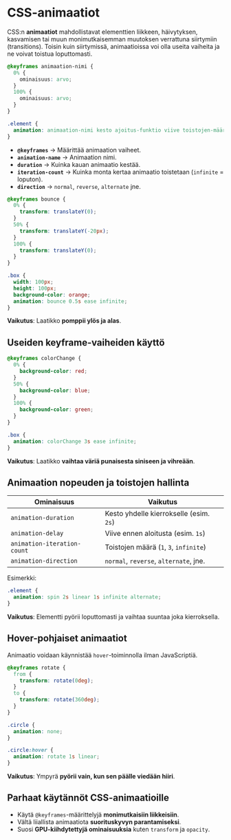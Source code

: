# CSS-animaatiot

CSS:n **animaatiot** mahdollistavat elementtien liikkeen, häivytyksen, kasvamisen tai muun monimutkaisemman muutoksen verrattuna siirtymiin (transitions). Toisin kuin siirtymissä, animaatioissa voi olla useita vaiheita ja ne voivat toistua loputtomasti.

```css
@keyframes animaation-nimi {
  0% {
    ominaisuus: arvo;
  }
  100% {
    ominaisuus: arvo;
  }
}

.element {
  animation: animaation-nimi kesto ajoitus-funktio viive toistojen-määrä suunta;
}
```

- **`@keyframes`** → Määrittää animaation vaiheet.
- **`animation-name`** → Animaation nimi.
- **`duration`** → Kuinka kauan animaatio kestää.
- **`iteration-count`** → Kuinka monta kertaa animaatio toistetaan (`infinite` = loputon).
- **`direction`** → `normal`, `reverse`, `alternate` jne.

```css
@keyframes bounce {
  0% {
    transform: translateY(0);
  }
  50% {
    transform: translateY(-20px);
  }
  100% {
    transform: translateY(0);
  }
}

.box {
  width: 100px;
  height: 100px;
  background-color: orange;
  animation: bounce 0.5s ease infinite;
}
```

**Vaikutus**: Laatikko **pomppii ylös ja alas**.

## Useiden keyframe-vaiheiden käyttö

```css
@keyframes colorChange {
  0% {
    background-color: red;
  }
  50% {
    background-color: blue;
  }
  100% {
    background-color: green;
  }
}

.box {
  animation: colorChange 3s ease infinite;
}
```

**Vaikutus**: Laatikko **vaihtaa väriä punaisesta siniseen ja vihreään**.

## Animaation nopeuden ja toistojen hallinta

| Ominaisuus                  | Vaikutus                                |
| --------------------------- | --------------------------------------- |
| `animation-duration`        | Kesto yhdelle kierrokselle (esim. `2s`) |
| `animation-delay`           | Viive ennen aloitusta (esim. `1s`)      |
| `animation-iteration-count` | Toistojen määrä (`1`, `3`, `infinite`)  |
| `animation-direction`       | `normal`, `reverse`, `alternate`, jne.  |

Esimerkki:

```css
.element {
  animation: spin 2s linear 1s infinite alternate;
}
```

**Vaikutus**: Elementti pyörii loputtomasti ja vaihtaa suuntaa joka kierroksella.

## Hover-pohjaiset animaatiot

Animaatio voidaan käynnistää `hover`-toiminnolla ilman JavaScriptiä.

```css
@keyframes rotate {
  from {
    transform: rotate(0deg);
  }
  to {
    transform: rotate(360deg);
  }
}

.circle {
  animation: none;
}

.circle:hover {
  animation: rotate 1s linear;
}
```

**Vaikutus**: Ympyrä **pyörii vain, kun sen päälle viedään hiiri**.

## Parhaat käytännöt CSS-animaatioille

- Käytä `@keyframes`-määrittelyjä **monimutkaisiin liikkeisiin**.
- Vältä liiallista animaatiota **suorituskyvyn parantamiseksi**.
- Suosi **GPU-kiihdytettyjä ominaisuuksia** kuten `transform` ja `opacity`.
